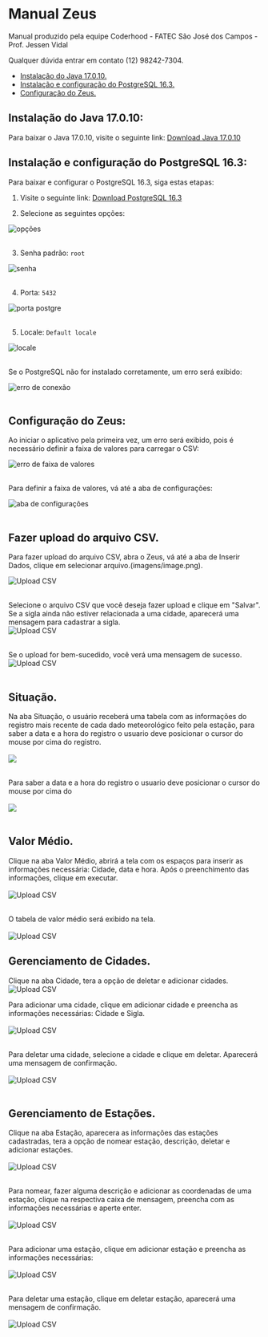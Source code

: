 # Manual Zeus

Manual produzido pela equipe Coderhood - FATEC São José dos Campos - Prof. Jessen Vidal

Qualquer dúvida entrar em contato (12) 98242-7304.


- [Instalação do Java 17.0.10.](#instalação-do-java-17010)
- [Instalação e configuração do PostgreSQL 16.3.](#instalação-e-configuração-do-postgresql-163)
- [Configuração do Zeus.](#configuração-do-zeus)

## Instalação do Java 17.0.10:

Para baixar o Java 17.0.10, visite o seguinte link: [Download Java 17.0.10](https://www.oracle.com/java/technologies/javase/jdk17-archive-downloads.html)

## Instalação e configuração do PostgreSQL 16.3:

Para baixar e configurar o PostgreSQL 16.3, siga estas etapas:

1. Visite o seguinte link: [Download PostgreSQL 16.3](https://www.enterprisedb.com/downloads/postgres-postgresql-downloads)

2. Selecione as seguintes opções:

![opções](../imagens/image(0).png)
<br/><br/>

3. Senha padrão: `root`

![senha](../imagens/image(1).png)
<br/><br/>

4. Porta: `5432`

![porta postgre](../imagens/image(3).png)
<br/><br/>

5. Locale: `Default locale`

![locale](../imagens/image(2).png)
<br/><br/>

Se o PostgreSQL não for instalado corretamente, um erro será exibido:

![erro de conexão](../imagens/image(4).png)
<br/><br/>

## Configuração do Zeus:

Ao iniciar o aplicativo pela primeira vez, um erro será exibido, pois é necessário definir a faixa de valores para carregar o CSV:

![erro de faixa de valores](../imagens/image(5).png)
<br/><br/>


Para definir a faixa de valores, vá até a aba de configurações:

![aba de configurações](../imagens/image(6).png)
<br/><br/>
## Fazer upload do arquivo CSV.

Para fazer upload do arquivo CSV, abra o Zeus, vá até a aba de Inserir Dados, clique em selecionar arquivo.(imagens/image.png).

![Upload CSV](../imagens/image(7).png)
<br/><br/>

Selecione o arquivo CSV que você deseja fazer upload e clique em "Salvar".
Se a sigla ainda não estiver relacionada a uma cidade, aparecerá uma mensagem para cadastrar a sigla.<br/>![Upload CSV](../imagens/image(8).png)
<br/><br/>

Se o upload for bem-sucedido, você verá uma mensagem de sucesso.![Upload CSV](../imagens/image(9).png)
<br/><br/>

## Situação.
Na aba Situação, o usuário receberá uma tabela com as informações do registro mais recente de cada dado meteorológico feito pela estação, para saber a data e a hora do registro o usuario deve posicionar o cursor do mouse por cima do registro.<br/><br/>![](../imagens/08_Situacao.jpeg)
<br/><br/>

Para saber a data e a hora do registro o usuario deve posicionar o cursor do mouse por cima do 
<br/><br/>![](../imagens/image(10).png)
<br/><br/>

## Valor Médio.

Clique na aba Valor Médio, abrirá a tela com os espaços para inserir as informações necessária: Cidade, data e hora.
Após o preenchimento das informações, clique em executar.<br/><br/>![Upload CSV](../imagens/image(11).png)
<br/><br/>

O tabela de valor médio será exibido na tela.<br/><br/>
![Upload CSV](../imagens/image(12).png)
<br/>

## Gerenciamento de Cidades.

Clique na aba Cidade, tera a opção de deletar e adicionar cidades.<br/>![Upload CSV](../imagens/image(13).png)
<br/>

Para adicionar uma cidade, clique em adicionar cidade e preencha as informações necessárias: Cidade e Sigla.<br/><br/>![Upload CSV](../imagens/image(14).png)
<br/><br/>

Para deletar uma cidade, selecione a cidade e clique em deletar. Aparecerá uma mensagem de confirmação.
<br/><br/>![Upload CSV](../imagens/image(15).png)
<br/><br/>

## Gerenciamento de Estações.

Clique na aba Estação, aparecera as informações das estações cadastradas, tera a opção de nomear estação, descrição, deletar e adicionar estações.<br/><br/>![Upload CSV](../imagens/image(16).png)
<br/><br/>

Para nomear, fazer alguma descrição e adicionar as coordenadas de uma estação, clique na respectiva caixa de mensagem, preencha com as informações necessárias e aperte enter.<br/><br/>![Upload CSV](../imagens/image(17).png)
<br/><br/>

Para adicionar uma estação, clique em adicionar estação e preencha as informações necessárias:<br/><br/>![Upload CSV](../imagens/image(18).png)
<br/><br/>

Para deletar uma estação, clique em deletar estação, aparecerá uma mensagem de confirmação.<br/><br/>![Upload CSV](../imagens/image(19).png)
<br/><br/>

